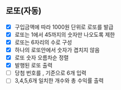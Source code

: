 ## 로또(자동)
- [x] 구입금액에 따라 1000원 단위로 로또를 발급
- [x] 로또는 1에서 45까지의 숫자만 나오도록 제한
- [x] 로또는 6자리의 수로 구성
- [x] 하나의 로또안에서 숫자가 겹치지 않음
- [x] 로또 숫자 오름차순 정렬
- [x] 발행된 로또 출력
- [ ] 당첨 번호를 , 기준으로 6개 입력
- [ ] 3,4,5,6개 일치한 개수와 총 수익률 출력
